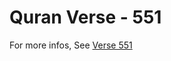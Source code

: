 # Quran Verse - 551 

For more infos, See [Verse 551](https://www.quranbookk.com/quran/search?q=551)
